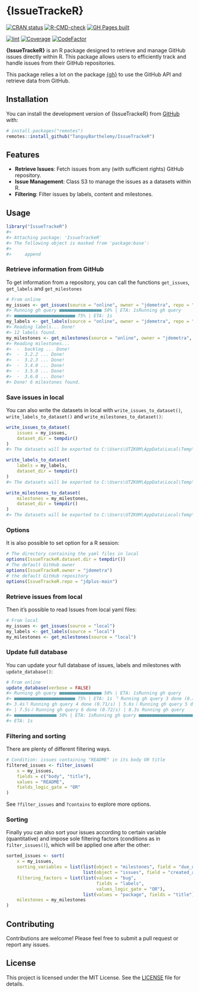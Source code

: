 
<!-- README.md is generated from README.Rmd. Please edit that file -->

# {IssueTrackeR}

<!-- badges: start -->

[![CRAN
status](https://www.r-pkg.org/badges/version/IssueTrackeR)](https://CRAN.R-project.org/package=IssueTrackeR)
[![R-CMD-check](https://github.com/TanguyBarthelemy/IssueTrackeR/actions/workflows/R-CMD-check.yaml/badge.svg)](https://github.com/TanguyBarthelemy/IssueTrackeR/actions/workflows/R-CMD-check.yaml)
[![GH Pages
built](https://github.com/TanguyBarthelemy/IssueTrackeR/actions/workflows/pkgdown.yaml/badge.svg)](https://github.com/TanguyBarthelemy/IssueTrackeR/actions/workflows/pkgdown.yaml)

[![lint](https://github.com/TanguyBarthelemy/IssueTrackeR/actions/workflows/lint.yaml/badge.svg)](https://github.com/TanguyBarthelemy/IssueTrackeR/actions/workflows/lint.yaml)
[![Coverage](https://codecov.io/gh/TanguyBarthelemy/IssueTrackeR/graph/badge.svg)](https://app.codecov.io/gh/TanguyBarthelemy/IssueTrackeR)
[![CodeFactor](https://www.codefactor.io/repository/github/tanguybarthelemy/issuetracker/badge)](https://www.codefactor.io/repository/github/tanguybarthelemy/issuetracker)
<!-- badges: end -->

**{IssueTrackeR}** is an R package designed to retrieve and manage
GitHub issues directly within R. This package allows users to
efficiently track and handle issues from their GitHub repositories.

This package relies a lot on the package
[{gh}](https://github.com/r-lib/gh) to use the GitHub API and retrieve
data from GitHub.

## Installation

You can install the development version of {IssueTrackeR} from
[GitHub](https://github.com/) with:

``` r
# install.packages("remotes")
remotes::install_github("TanguyBarthelemy/IssueTrackeR")
```

## Features

- **Retrieve Issues**: Fetch issues from any (with sufficient rights)
  GitHub repository.
- **Issue Management**: Class S3 to manage the issues as a datasets
  within R.
- **Filtering**: Filter issues by labels, content and milestones.

## Usage

``` r
library("IssueTrackeR")
#> 
#> Attaching package: 'IssueTrackeR'
#> The following object is masked from 'package:base':
#> 
#>     append
```

### Retrieve information from GitHub

To get information from a repository, you can call the functions
`get_issues`, `get_labels` and `get_milestones`

``` r
# From online
my_issues <- get_issues(source = "online", owner = "jdemetra", repo = "jdplus-main", verbose = FALSE)
#> Running gh query ■■■■■■■■■■■■■■■■ 50% | ETA: 1sRunning gh query
#> ■■■■■■■■■■■■■■■■■■■■■■■ 75% | ETA: 1s
my_labels <- get_labels(source = "online", owner = "jdemetra", repo = "jdplus-main")
#> Reading labels... Done!
#> 12 labels found.
my_milestones <- get_milestones(source = "online", owner = "jdemetra", repo = "jdplus-main")
#> Reading milestones... 
#>  -  backlog ... Done!
#>  -  3.2.2 ... Done!
#>  -  3.2.3 ... Done!
#>  -  3.4.0 ... Done!
#>  -  3.5.0 ... Done!
#>  -  3.6.0 ... Done!
#> Done! 6 milestones found.
```

### Save issues in local

You can also write the datasets in local with
`write_issues_to_dataset()`, `write_labels_to_dataset()` and
`write_milestones_to_dataset()`:

``` r
write_issues_to_dataset(
    issues = my_issues, 
    dataset_dir = tempdir()
)
#> The datasets will be exported to C:\Users\UTZK0M\AppData\Local\Temp\RtmpUfaBSS\list_issues.yaml.

write_labels_to_dataset(
    labels = my_labels, 
    dataset_dir = tempdir()
)
#> The datasets will be exported to C:\Users\UTZK0M\AppData\Local\Temp\RtmpUfaBSS\list_labels.yaml.

write_milestones_to_dataset(
    milestones = my_milestones, 
    dataset_dir = tempdir()
)
#> The datasets will be exported to C:\Users\UTZK0M\AppData\Local\Temp\RtmpUfaBSS\list_milestones.yaml.
```

### Options

It is also possible to set option for a R session:

``` r
# The directory containing the yaml files in local
options(IssueTrackeR.dataset.dir = tempdir())
# The default GitHub owner
options(IssueTrackeR.owner = "jdemetra")
# the default GitHub repository
options(IssueTrackeR.repo = "jdplus-main")
```

### Retrieve issues from local

Then it’s possible to read Issues from local yaml files:

``` r
# From local
my_issues <- get_issues(source = "local")
my_labels <- get_labels(source = "local")
my_milestones <- get_milestones(source = "local")
```

### Update full database

You can update your full database of issues, labels and milestones with
`update_database()`:

``` r
# From online
update_database(verbose = FALSE)
#> Running gh query ■■■■■■■■■■■■■■■■ 50% | ETA: 1sRunning gh query
#> ■■■■■■■■■■■■■■■■■■■■■■■ 75% | ETA: 1s ⠙ Running gh query 3 done (0.87/s) |
#> 3.4s⠹ Running gh query 4 done (0.71/s) | 5.6s⠸ Running gh query 5 done (0.67/s)
#> | 7.5s⠼ Running gh query 6 done (0.72/s) | 8.3s Running gh query
#> ■■■■■■■■■■■■■■■■ 50% | ETA: 1sRunning gh query ■■■■■■■■■■■■■■■■■■■■■■■ 75% |
#> ETA: 1s
```

### Filtering and sorting

There are plenty of different filtering ways.

``` r
# Condition: issues containing "README" in its body OR title
filtered_issues <- filter_issues(
    x = my_issues,
    fields = c("body", "title"),
    values = "README",
    fields_logic_gate = "OR"
)
```

See `?filter_issues` and `?contains` to explore more options.

### Sorting

Finally you can also sort your issues according to certain variable
(quantitative) and impose sole filtering factors (conditions as in
`filter_issues()`), which will be applied one after the other:

``` r
sorted_issues <- sort(
    x = my_issues,
    sorting_variables = list(list(object = "milestones", field = "due_on"),
                             list(object = "issues", field = "created_at")),
    filtering_factors = list(list(values = "bug",
                                  fields = "labels",
                                  values_logic_gate = "OR"),
                             list(values = "package", fields = "title")),
    milestones = my_milestones
)
```

## Contributing

Contributions are welcome! Please feel free to submit a pull request or
report any issues.

## License

This project is licensed under the MIT License. See the
[LICENSE](LICENSE) file for details.
